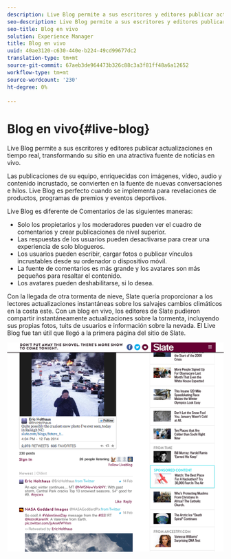 ```yaml
---
description: Live Blog permite a sus escritores y editores publicar actualizaciones en tiempo real, transformando su sitio en una atractiva fuente de noticias en vivo.
seo-description: Live Blog permite a sus escritores y editores publicar actualizaciones en tiempo real, transformando su sitio en una atractiva fuente de noticias en vivo.
seo-title: Blog en vivo
solution: Experience Manager
title: Blog en vivo
uuid: 40ae3120-c630-440e-b224-49cd99677dc2
translation-type: tm+mt
source-git-commit: 67aeb3de964473b326c88c3a3f81ff48a6a12652
workflow-type: tm+mt
source-wordcount: '230'
ht-degree: 0%

---
```



# Blog en vivo{#live-blog}

Live Blog permite a sus escritores y editores publicar actualizaciones en tiempo real, transformando su sitio en una atractiva fuente de noticias en vivo.

Las publicaciones de su equipo, enriquecidas con imágenes, vídeo, audio y contenido incrustado, se convierten en la fuente de nuevas conversaciones e hilos. Live Blog es perfecto cuando se implementa para revelaciones de productos, programas de premios y eventos deportivos.

Live Blog es diferente de Comentarios de las siguientes maneras:

* Solo los propietarios y los moderadores pueden ver el cuadro de comentarios y crear publicaciones de nivel superior.
* Las respuestas de los usuarios pueden desactivarse para crear una experiencia de solo blogueros.
* Los usuarios pueden escribir, cargar fotos o publicar vínculos incrustables desde su ordenador o dispositivo móvil.
* La fuente de comentarios es más grande y los avatares son más pequeños para resaltar el contenido.
* Los avatares pueden deshabilitarse, si lo desea.

Con la llegada de otra tormenta de nieve, Slate quería proporcionar a los lectores actualizaciones instantáneas sobre los salvajes cambios climáticos en la costa este. Con un blog en vivo, los editores de Slate pudieron compartir instantáneamente actualizaciones sobre la tormenta, incluyendo sus propias fotos, tuits de usuarios e información sobre la nevada. El Live Blog fue tan útil que llegó a la primera página del sitio de Slate.

![](assets/LiveBlogSlate_example.png)

